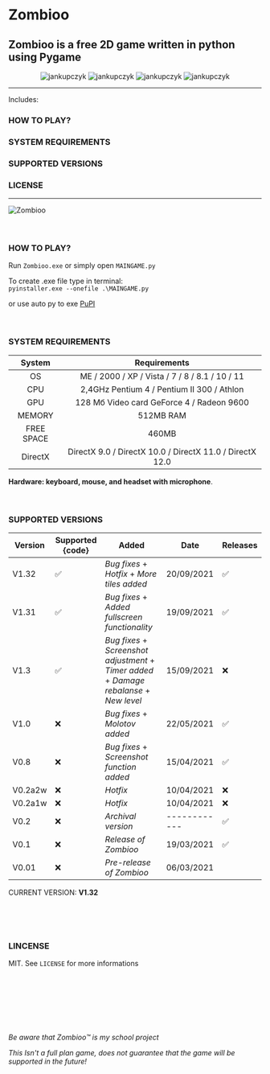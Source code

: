 # Zombioo
## Zombioo is a free 2D game written in python using Pygame

<p align="center">
  <img src="https://img.shields.io/github/issues/jankupczyk/Zombioo?color=critical&style=for-the-badge" alt="jankupczyk" />
  <img src="https://img.shields.io/github/stars/jankupczyk/Zombioo?color=success&style=for-the-badge" alt="jankupczyk" />
  <img src="https://img.shields.io/github/forks/jankupczyk/Zombioo?color=success&style=for-the-badge" alt="jankupczyk" />
  <img src="https://img.shields.io/github/license/jankupczyk/Zombioo?color=important&style=for-the-badge" alt="jankupczyk" />
</p>

---
Includes:
### HOW TO PLAY?
### SYSTEM REQUIREMENTS
### SUPPORTED VERSIONS
### LICENSE
---


![Zombioo](demo/demoNEW.gif)
<br />
<br />
<br />
### HOW TO PLAY?
Run ```Zombioo.exe``` or simply open ```MAINGAME.py```

To create .exe file type in terminal:     
```pyinstaller.exe --onefile .\MAINGAME.py```



or use auto py to exe
[PuPI](https://pypi.org/project/auto-py-to-exe/)
<br />
<br /> 
<br />
### SYSTEM REQUIREMENTS 

| System     | Requirements                                                       |
|:----------:|:------------------------------------------------------------------:|
| OS         | ME / 2000 / XP / Vista / 7 / 8 / 8.1 / 10 / 11                     |
| CPU        | 2,4GHz Pentium 4 / Pentium II 300  / Athlon                        |
| GPU        | 128 Мб Video card GeForce 4 / Radeon 9600                          |
| MEMORY     | 512MB RAM                                                          |
| FREE SPACE | 460MB                                                              |
| DirectX    | DirectX 9.0 / DirectX 10.0 / DirectX 11.0 / DirectX 12.0           |

<b>Hardware: keyboard, mouse, and headset with microphone</b>.
<br />
<br />
<br />

### SUPPORTED VERSIONS
| Version | Supported {code}   | Added                                                                                      | Date       | Releases           |
| ------- | ------------------ | ------------------------------------------------------------------------------------------ | ---------- | ------------------ |
| V1.32   | :white_check_mark: | *Bug fixes* + *Hotfix* + *More tiles added*                                                | 20/09/2021 | :white_check_mark: |
| V1.31   | :white_check_mark: | *Bug fixes* + *Added fullscreen functionality*                                             | 19/09/2021 | :white_check_mark: |
| V1.3    | :white_check_mark: | *Bug fixes* + *Screenshot adjustment* + *Timer added* + *Damage rebalanse* + *New level*   | 15/09/2021 | :x:                |
| V1.0    | :x:                | *Bug fixes* + *Molotov added*                                                              | 22/05/2021 | :white_check_mark: |
| V0.8    | :x:                | *Bug fixes* + *Screenshot function added*                                                  | 15/04/2021 | :white_check_mark: |
| V0.2a2w | :x:                | *Hotfix*                                                                                   | 10/04/2021 | :x:                |
| V0.2a1w | :x:                | *Hotfix*                                                                                   | 10/04/2021 | :x:                |
| V0.2    | :x:                | *Archival version*                                                                         |------------| :white_check_mark: |
| V0.1    | :x:                | *Release of Zombioo*                                                                       | 19/03/2021 | :white_check_mark: |
| V0.01   | :x:                | *Pre-release of Zombioo*                                                                   | 06/03/2021 ||

CURRENT VERSION: <b>V1.32</b>

<br />
<br />
<br />
 
### LINCENSE

MIT. See ```LICENSE``` for more informations

<br />
<br />
<br />
<br />
<br />
<br /> 

*Be aware that Zombioo™ is my school project*

*This Isn't a full plan game, does not guarantee that the game will be supported in the future!*

